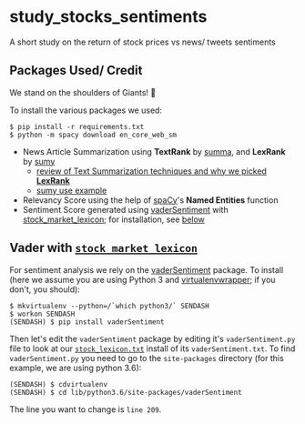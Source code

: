 # study_stocks_sentiments
A short study on the return of stock prices vs news/ tweets sentiments

## Packages Used/ Credit
We stand on the shoulders of Giants! :muscle:

To install the various packages we used:
```
$ pip install -r requirements.txt
$ python -m spacy download en_core_web_sm
```

* News Article Summarization using **TextRank** by [summa](https://github.com/summanlp/textrank), and **LexRank** by  [sumy](https://github.com/miso-belica/sumy)
  * [review of Text Summarization techniques and why we picked **LexRank**](https://rare-technologies.com/text-summarization-in-python-extractive-vs-abstractive-techniques-revisited/)
  * [sumy use example](https://medium.com/@ondenyi.eric/extractive-text-summarization-techniques-with-sumy-3d3b127a0a32)
* Relevancy Score using the help of [spaCy](https://spacy.io/usage/linguistic-features#section-named-entities)'s **Named Entities** function
* Sentiment Score generated using [vaderSentiment](https://github.com/cjhutto/vaderSentiment) with [stock_market_lexicon](https://github.com/nunomroliveira/stock_market_lexicon); for installation, see [below]()

## Vader with [`stock_market_lexicon`](https://github.com/nunomroliveira/stock_market_lexicon)
For sentiment analysis we rely on the [vaderSentiment](https://github.com/cjhutto/vaderSentiment) package. To install (here we assume you are using Python 3 and [virtualenvwrapper](https://virtualenvwrapper.readthedocs.io/en/latest/); if you don't, you should):  
```
$ mkvirtualenv --python=/`which python3/` SENDASH
$ workon SENDASH
(SENDASH) $ pip install vaderSentiment
```

Then let's edit the `vaderSentiment` package by editing it's `vaderSentiment.py` file to look at our [`stock_lexicon.txt`](resources/stock_lexicon.txt) install of its `vaderSentiment.txt`. To find `vaderSentiment.py` you need to go to the `site-packages` directory (for this example, we are using python 3.6):
```
(SENDASH) $ cdvirtualenv
(SENDASH) $ cd lib/python3.6/site-packages/vaderSentiment
```  
The line you want to change is `line 209`.
